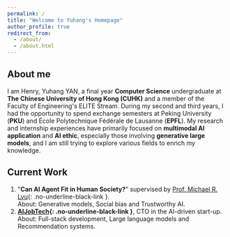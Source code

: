 ```yaml
---
permalink: /
title: "Welcome to Yuhang's Homepage"
author_profile: true
redirect_from: 
  - /about/
  - /about.html
---
```


## About me

I am Henry, Yuhang YAN, a final year **Computer Science** undergraduate at **The Chinese University of Hong Kong (CUHK)** and a member of the Faculty of Engineering's ELITE Stream. During my second and third years, I had the opportunity to spend exchange semesters at Peking University (**PKU**) and École Polytechnique Fédérale de Lausanne (**EPFL**). My research and internship experiences have primarily focused on **multimodal AI application** and **AI ethic**, especially those involving **generative large models**, and I am still trying to explore various fields to enrich my knowledge.

<!--
💥 <span style="color:#e89b00">Currently, I am applying to graduate programs in the United States for Fall 2025, hoping this new journey will better prepare me for my future academic and professional endeavors.</span>

Download my full CV [here](https://yany-henry.me/files/CV_YanYuhangHenry_EN.pdf).
-->
<!--
Download my full resume here 👉 ( [English](https://yany-henry.me/files/CV_YanYuhangHenry_EN.pdf) / [中文](https://yany-henry.me/files/CV_YanYuhangHenry_ZH.pdf) ).
-->

## Current Work

1. "**Can AI Agent Fit in Human Society?**" supervised by [Prof. Michael R. Lyu](https://www.cse.cuhk.edu.hk/people/faculty/michael-rung-tsong-lyu/){: .no-underline-black-link }.  
   About: Generative models, Social bias and Trustworthy AI.
1. **[AIJobTech](https://aijobtech.co/){: .no-underline-black-link }**, CTO in the AI-driven start-up.  
   About: Full-stack development, Large language models and Recommendation systems.


